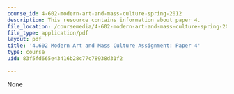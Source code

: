 ```yaml
---
course_id: 4-602-modern-art-and-mass-culture-spring-2012
description: This resource contains information about paper 4.
file_location: /coursemedia/4-602-modern-art-and-mass-culture-spring-2012/83f5fd665e43416b28c77c78938d31f2_MIT4_602S12_paper4.pdf
file_type: application/pdf
layout: pdf
title: '4.602 Modern Art and Mass Culture Assignment: Paper 4'
type: course
uid: 83f5fd665e43416b28c77c78938d31f2

---
```

None
